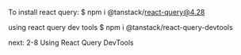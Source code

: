 To install react query:
$ npm i @tanstack/react-query@4.28

using react query dev tools
$ npm i @tanstack/react-query-devtools

next: 2-8 Using React Query DevTools